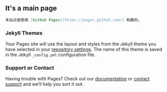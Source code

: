 ## It's a main page




```markdown
本站点是使用 [GitHub Pages](https://pages.github.com/) 构建的。
```

### Jekyll Themes

Your Pages site will use the layout and styles from the Jekyll theme you have selected in your [repository settings](https://github.com/Birds-qunniao/check/settings/pages). The name of this theme is saved in the Jekyll `_config.yml` configuration file.

### Support or Contact

Having trouble with Pages? Check out our [documentation](https://docs.github.com/categories/github-pages-basics/) or [contact support](https://support.github.com/contact) and we’ll help you sort it out.
